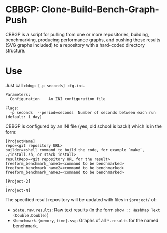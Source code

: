 # CBBGP: Clone-Build-Bench-Graph-Push

CBBGP is a script for pulling from one or more repositories, building,
benchmarking, producing performance graphs, and pushing these results (SVG
graphs included) to a repository with a hard-coded directory structure.

# Use

Just call `cbbgp [-p seconds] cfg.ini`.

```
Parameters:
  Configuration    An INI configuration file

Flags:
  -p seconds  --period=seconds  Number of seconds between each run (default: 1 day)
```

CBBGP is configured by an INI file (yes, old school is back!) which is in the form:

```
[ProjectName]
repo=<git repository URL>
builder=<shell command to build the code, for example `make`, ./install.sh, or stack install>
resultRepo=<git repository URL for the result>
freeform_benchmark_name1=<command to be benchmarked>
freeform_benchmark_name2=<command to be benchmarked>
freeform_benchmark_name3=<command to be benchmarked>

[Project-2]
...
[Project-N]
```

The specified result repository will be updated with files in `$project/` of:

 * `$date.raw.results`: Raw text results (in the form `show :: HashMap Text (Double,Double)`)
 * `$benchmark.{memory,time}.svg`: Graphs of all `*.results` for the named benchmark.
